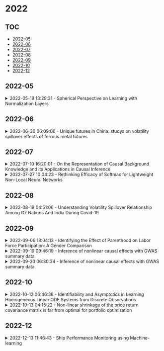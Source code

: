 # 2022

## TOC

- [2022-05](#2022-05)
- [2022-06](#2022-06)
- [2022-07](#2022-07)
- [2022-08](#2022-08)
- [2022-09](#2022-09)
- [2022-10](#2022-10)
- [2022-12](#2022-12)

## 2022-05

<details>

<summary>2022-05-19 13:29:31 - Spherical Perspective on Learning with Normalization Layers</summary>

- *Simon Roburin, Yann de Mont-Marin, Andrei Bursuc, Renaud Marlet, Patrick Pérez, Mathieu Aubry*

- `2006.13382v3` - [abs](http://arxiv.org/abs/2006.13382v3) - [pdf](http://arxiv.org/pdf/2006.13382v3)

> Normalization Layers (NLs) are widely used in modern deep-learning architectures. Despite their apparent simplicity, their effect on optimization is not yet fully understood. This paper introduces a spherical framework to study the optimization of neural networks with NLs from a geometric perspective. Concretely, the radial invariance of groups of parameters, such as filters for convolutional neural networks, allows to translate the optimization steps on the $L_2$ unit hypersphere. This formulation and the associated geometric interpretation shed new light on the training dynamics. Firstly, the first effective learning rate expression of Adam is derived. Then the demonstration that, in the presence of NLs, performing Stochastic Gradient Descent (SGD) alone is actually equivalent to a variant of Adam constrained to the unit hypersphere, stems from the framework. Finally, this analysis outlines phenomena that previous variants of Adam act on and their importance in the optimization process are experimentally validated.

</details>


## 2022-06

<details>

<summary>2022-06-30 06:09:06 - Unique futures in China: studys on volatility spillover effects of ferrous metal futures</summary>

- *Tingting Cao, Weiqing Sun, Cuiping Sun, Lin Hao*

- `2206.15039v1` - [abs](http://arxiv.org/abs/2206.15039v1) - [pdf](http://arxiv.org/pdf/2206.15039v1)

> Ferrous metal futures have become unique commodity futures with Chinese characteristics. Due to the late listing time, it has received less attention from scholars. Our research focuses on the volatility spillover effects, defined as the intensity of price volatility in financial instruments. We use DCC-GARCH, BEKK-GARCH, and DY(2012) index methods to conduct empirical tests on the volatility spillover effects of the Chinese ferrous metal futures market and other parts of the Chinese commodity futures market, as well as industries related to the steel industry chain in stock markets. It can be seen that there is a close volatility spillover relationship between ferrous metal futures and nonferrous metal futures. Energy futures and chemical futures have a significant transmission effect on the fluctuations of ferrous metals. In addition, ferrous metal futures have a significant spillover effect on the stock index of the steel industry, real estate industry, building materials industry, machinery equipment industry, and household appliance industry. Studying the volatility spillover effect of the ferrous metal futures market can reveal the operating laws of this field and provide ideas and theoretical references for investors to hedge their risks. It shows that the ferrous metal futures market has an essential role as a "barometer" for the Chinese commodity futures market and the stock market.

</details>


## 2022-07

<details>

<summary>2022-07-10 16:20:01 - On the Representation of Causal Background Knowledge and its Applications in Causal Inference</summary>

- *Zhuangyan Fang, Ruiqi Zhao, Yue Liu, Yangbo He*

- `2207.05067v1` - [abs](http://arxiv.org/abs/2207.05067v1) - [pdf](http://arxiv.org/pdf/2207.05067v1)

> Causal background knowledge about the existence or the absence of causal edges and paths is frequently encountered in observational studies. The shared directed edges and links of a subclass of Markov equivalent DAGs refined due to background knowledge can be represented by a causal maximally partially directed acyclic graph (MPDAG). In this paper, we first provide a sound and complete graphical characterization of causal MPDAGs and give a minimal representation of a causal MPDAG. Then, we introduce a novel representation called direct causal clause (DCC) to represent all types of causal background knowledge in a unified form. Using DCCs, we study the consistency and equivalency of causal background knowledge and show that any causal background knowledge set can be equivalently decomposed into a causal MPDAG plus a minimal residual set of DCCs. Polynomial-time algorithms are also provided for checking the consistency, equivalency, and finding the decomposed MPDAG and residual DCCs. Finally, with causal background knowledge, we prove a sufficient and necessary condition to identify causal effects and surprisingly find that the identifiability of causal effects only depends on the decomposed MPDAG. We also develop a local IDA-type algorithm to estimate the possible values of an unidentifiable effect. Simulations suggest that causal background knowledge can significantly improve the identifiability of causal effects.

</details>

<details>

<summary>2022-07-27 10:04:23 - Rethinking Efficacy of Softmax for Lightweight Non-Local Neural Networks</summary>

- *Yooshin Cho, Youngsoo Kim, Hanbyel Cho, Jaesung Ahn, Hyeong Gwon Hong, Junmo Kim*

- `2207.13423v1` - [abs](http://arxiv.org/abs/2207.13423v1) - [pdf](http://arxiv.org/pdf/2207.13423v1)

> Non-local (NL) block is a popular module that demonstrates the capability to model global contexts. However, NL block generally has heavy computation and memory costs, so it is impractical to apply the block to high-resolution feature maps. In this paper, to investigate the efficacy of NL block, we empirically analyze if the magnitude and direction of input feature vectors properly affect the attention between vectors. The results show the inefficacy of softmax operation which is generally used to normalize the attention map of the NL block. Attention maps normalized with softmax operation highly rely upon magnitude of key vectors, and performance is degenerated if the magnitude information is removed. By replacing softmax operation with the scaling factor, we demonstrate improved performance on CIFAR-10, CIFAR-100, and Tiny-ImageNet. In Addition, our method shows robustness to embedding channel reduction and embedding weight initialization. Notably, our method makes multi-head attention employable without additional computational cost.

</details>


## 2022-08

<details>

<summary>2022-08-19 04:51:06 - Understanding Volatility Spillover Relationship Among G7 Nations And India During Covid-19</summary>

- *Avik Das, Dr. Devanjali Nandi Das*

- `2208.09148v1` - [abs](http://arxiv.org/abs/2208.09148v1) - [pdf](http://arxiv.org/pdf/2208.09148v1)

> Purpose: In the context of a COVID pandemic in 2020-21, this paper attempts to capture the interconnectedness and volatility transmission dynamics. The nature of change in volatility spillover effects and time-varying conditional correlation among the G7 countries and India is investigated. Methodology: To assess the volatility spillover effects, the bivariate BEKK and t- DCC (1,1) GARCH (1,1) models have been used. Our research shows how the dynamics of volatility spillover between India and the G7 countries shift before and during COVID-19. Findings: The findings reveal that the extent of volatility spillover has altered during COVID compared to the pre-COVID environment. During this pandemic, a sharp increase in conditional correlation indicates an increase in systematic risk between countries. Originality: The study contributes to a better understanding of the dynamics of volatility spillover between G7 countries and India. Asset managers and foreign corporations can use the changing spillover dynamics to improve investment decisions and implement effective hedging measures to protect their interests. Furthermore, this research will assist financial regulators in assessing market risk in the future owing to crises like as COVID-19.

</details>


## 2022-09

<details>

<summary>2022-09-06 18:04:13 - Identifying the Effect of Parenthood on Labor Force Participation: A Gender Comparison</summary>

- *Seyyed Ali Zeytoon Nejad Moosavian*

- `2209.02743v1` - [abs](http://arxiv.org/abs/2209.02743v1) - [pdf](http://arxiv.org/pdf/2209.02743v1)

> Identifying the factors that influence labor force participation could elucidate how individuals arrive at their labor supply decisions, whose understanding is, in turn, of crucial importance in analyzing how the supply side of the labor market functions. This paper investigates the effect of parenthood status on Labor Force Participation (LFP) decisions using an individual-level fixed-effects identification strategy. The differences across individuals and over time in having or not having children as well as being or not being in the labor force provide the variation needed to assess the association between individuals' LFP behavior and parenthood. Parenthood could have different impacts on mothers than it would on fathers. In order to look at the causal effect of maternity and paternity on LFP separately, the data is disaggregated by gender. To this end, the effect of a change in the parenthood status can be measured using individual-level fixed-effects to account for time-invariant characteristics of individuals becoming a parent. The primary data source used is the National Longitudinal Surveys (NLS). Considering the nature of LFP variable, this paper employs Binary Response Models (BRMs) to estimate LFP equations using individual-level micro data. The findings of the study show that parenthood has a negative overall effect on LFP. However, paternity has a significant positive effect on the likelihood of being in the labor force, whilst maternity has a significant negative impact of LFP. In addition, the results imply that the effect of parenthood on LFP has been fading away over time, regardless of the gender of parents. These two pieces of evidence precisely map onto the theoretical predictions made by the related mainstream economic theories (the traditional neoclassical theory of labor supply as well as Becker's household production model). These results are ...

</details>

<details>

<summary>2022-09-19 09:46:19 - Inference of nonlinear causal effects with GWAS summary data</summary>

- *Ben Dai, Chunlin Li, Haoran Xue, Wei Pan, Xiaotong Shen*

- `2209.08889v1` - [abs](http://arxiv.org/abs/2209.08889v1) - [pdf](http://arxiv.org/pdf/2209.08889v1)

> Large-scale genome-wide association studies (GWAS) have offered an exciting opportunity to discover putative causal genes or risk factors associated with diseases by using SNPs as instrumental variables (IVs). However, conventional approaches assume linear causal relations partly for simplicity and partly for the only availability of GWAS summary data. In this work, we propose a novel model {for transcriptome-wide association studies (TWAS)} to incorporate nonlinear relationships across IVs, an exposure, and an outcome, which is robust against violations of the valid IV assumptions and permits the use of GWAS summary data. We decouple the estimation of a marginal causal effect and a nonlinear transformation, where the former is estimated via sliced inverse regression and a sparse instrumental variable regression, and the latter is estimated by a ratio-adjusted inverse regression. On this ground, we propose an inferential procedure. An application of the proposed method to the ADNI gene expression data and the IGAP GWAS summary data identifies 18 causal genes associated with Alzheimer's disease, including APOE and TOMM40, in addition to 7 other genes missed by two-stage least squares considering only linear relationships. Our findings suggest that nonlinear modeling is required to unleash the power of IV regression for identifying potentially nonlinear gene-trait associations. Accompanying this paper is our Python library nl-causal(https://github.com/nl-causal/nonlinear-causal) that implements the proposed method.

</details>

<details>

<summary>2022-09-20 06:30:34 - Inference of nonlinear causal effects with GWAS summary data</summary>

- *Ben Dai, Chunlin Li, Haoran Xue, Wei Pan, Xiaotong Shen*

- `2209.08889v2` - [abs](http://arxiv.org/abs/2209.08889v2) - [pdf](http://arxiv.org/pdf/2209.08889v2)

> Large-scale genome-wide association studies (GWAS) have offered an exciting opportunity to discover putative causal genes or risk factors associated with diseases by using SNPs as instrumental variables (IVs). However, conventional approaches assume linear causal relations partly for simplicity and partly for the only availability of GWAS summary data. In this work, we propose a novel model {for transcriptome-wide association studies (TWAS)} to incorporate nonlinear relationships across IVs, an exposure, and an outcome, which is robust against violations of the valid IV assumptions and permits the use of GWAS summary data. We decouple the estimation of a marginal causal effect and a nonlinear transformation, where the former is estimated via sliced inverse regression and a sparse instrumental variable regression, and the latter is estimated by a ratio-adjusted inverse regression. On this ground, we propose an inferential procedure. An application of the proposed method to the ADNI gene expression data and the IGAP GWAS summary data identifies 18 causal genes associated with Alzheimer's disease, including APOE and TOMM40, in addition to 7 other genes missed by two-stage least squares considering only linear relationships. Our findings suggest that nonlinear modeling is required to unleash the power of IV regression for identifying potentially nonlinear gene-trait associations. Accompanying this paper is our Python library nl-causal(https://github.com/nl-causal/nonlinear-causal) that implements the proposed method.

</details>


## 2022-10

<details>

<summary>2022-10-12 06:46:38 - Identifiability and Asymptotics in Learning Homogeneous Linear ODE Systems from Discrete Observations</summary>

- *Yuanyuan Wang, Wei Huang, Mingming Gong, Xi Geng, Tongliang Liu, Kun Zhang, Dacheng Tao*

- `2210.05955v1` - [abs](http://arxiv.org/abs/2210.05955v1) - [pdf](http://arxiv.org/pdf/2210.05955v1)

> Ordinary Differential Equations (ODEs) have recently gained a lot of attention in machine learning. However, the theoretical aspects, e.g., identifiability and asymptotic properties of statistical estimation are still obscure. This paper derives a sufficient condition for the identifiability of homogeneous linear ODE systems from a sequence of equally-spaced error-free observations sampled from a single trajectory. When observations are disturbed by measurement noise, we prove that under mild conditions, the parameter estimator based on the Nonlinear Least Squares (NLS) method is consistent and asymptotic normal with $n^{-1/2}$ convergence rate. Based on the asymptotic normality property, we construct confidence sets for the unknown system parameters and propose a new method to infer the causal structure of the ODE system, i.e., inferring whether there is a causal link between system variables. Furthermore, we extend the results to degraded observations, including aggregated and time-scaled ones. To the best of our knowledge, our work is the first systematic study of the identifiability and asymptotic properties in learning linear ODE systems. We also construct simulations with various system dimensions to illustrate the established theoretical results.

</details>

<details>

<summary>2022-10-13 04:15:22 - Non-linear shrinkage of the price return covariance matrix is far from optimal for portfolio optimisation</summary>

- *Christian Bongiorno, Damien Challet*

- `2112.07521v2` - [abs](http://arxiv.org/abs/2112.07521v2) - [pdf](http://arxiv.org/pdf/2112.07521v2)

> Portfolio optimization requires sophisticated covariance estimators that are able to filter out estimation noise. Non-linear shrinkage is a popular estimator based on how the Oracle eigenvalues can be computed using only data from the calibration window. Contrary to common belief, NLS is not optimal for portfolio optimization because it does not minimize the right cost function when the asset dependence structure is non-stationary. We instead derive the optimal target. Using historical data, we quantify by how much NLS can be improved. Our findings reopen the question of how to build the covariance matrix estimator for portfolio optimization in realistic conditions.

</details>


## 2022-12

<details>

<summary>2022-12-13 11:46:43 - Ship Performance Monitoring using Machine-learning</summary>

- *Prateek Gupta, Adil Rasheed, Sverre Steen*

- `2110.03594v2` - [abs](http://arxiv.org/abs/2110.03594v2) - [pdf](http://arxiv.org/pdf/2110.03594v2)

> The hydrodynamic performance of a sea-going ship varies over its lifespan due to factors like marine fouling and the condition of the anti-fouling paint system. In order to accurately estimate the power demand and fuel consumption for a planned voyage, it is important to assess the hydrodynamic performance of the ship. The current work uses machine-learning (ML) methods to estimate the hydrodynamic performance of a ship using the onboard recorded in-service data. Three ML methods, NL-PCR, NL-PLSR and probabilistic ANN, are calibrated using the data from two sister ships. The calibrated models are used to extract the varying trend in ship's hydrodynamic performance over time and predict the change in performance through several propeller and hull cleaning events. The predicted change in performance is compared with the corresponding values estimated using the fouling friction coefficient ($\Delta C_F$). The ML methods are found to be performing well while modelling the hydrodynamic state variables of the ships with probabilistic ANN model performing the best, but the results from NL-PCR and NL-PLSR are not far behind, indicating that it may be possible to use simple methods to solve such problems with the help of domain knowledge.

</details>

